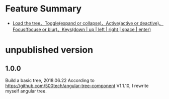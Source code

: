 # Feature Summary
- [Load the tree、Toggle(expand or collapse)、Active(active or deactive)、Focus(focuse or blur)、Keys(down | up |  left | right | space | enter)](##1.0.0)

# unpublished version

## 1.0.0
   Build a basic tree, 2018.06.22
   According to https://github.com/500tech/angular-tree-component V1.1.10, I rewrite myself angular tree.